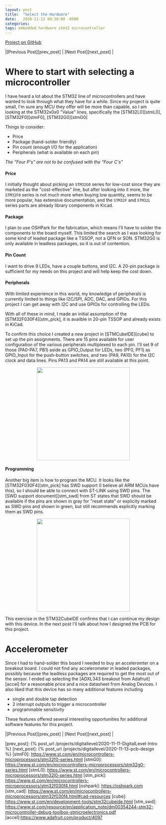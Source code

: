 ```yaml
---
layout: post
title:  "Select the Hardware"
date:   2020-11-12 09:30:00 -0500
categories: 
tags: embedded hardware stm32 microcontroller
---
```


[Project on GitHub](https://github.com/christopherdean11/DigitalLevel)  


|[Previous Post][prev_post] | [Next Post][next_post] |

 <!--- START OF CONTENT --->

# Where to start with selecting a microcontroller
I have heard a lot about the STM32 line of microcontrollers and have wanted to look through what they have for a while.  Since my project is quite small, I'm sure any MCU they offer will be more than capable, so I am looking at the STM32x0x0 "Value" lines, specifically the [STM32L0][stmL0], [STM32F0][stmF0], [STM32G0][stmG0]

Things to consider:
* Price
* Package (hand-solder friendly)
* Pin count (enough I/O for the application)
* Peripherals (what is available on each pin)

*The "Four P's" are not to be confused with the "Four C's"*

#### Price
I initially thought about picking an `STM32G0` series for low-cost since they are marketed as the "cost-effective" line, but after looking into it more, the `STM32F0` series is not much more when buying low quantity, seems to be more popular, has extensive documentation, and the `STM32F` and `STM32L` series parts are already library components in Kicad.  

#### Package
I plan to use OSHPark for the fabrication, which means I'll have to solder the components to the board myself. This limited the search as I was looking for some kind of leaded package like a TSSOP, not a QFN or SON.  STM32G0 is only available in leadless packages, so it is out of contention.

#### Pin Count
I want to drive 9 LEDs, have a couple buttons, and I2C.  A 20-pin package is sufficient for my needs on this project and will help keep the cost down.

#### Peripherals
With limited experience in this world, my knowledge of peripherals is currently limited to things like I2C/SPI, ADC, DAC, and GPIOs.  For this project I can get away with I2C and use GPIOs for controlling the LEDs. 


With all of these in mind, I made an initial assumption of the [STM32F030F4][stm_pick], it is availble in 20-pin TSSOP and already exists in KiCad. 

To confirm this choice I created a new project in [STMCubeIDE][cube] to set up the pin assignments.
There are 15 pins available for user configuration of the various peripherals multiplexed to each pin.  I'll set 9 of those (PA0-PA7, PB1) aside as GPIO_Output for LEDs, two (PF0, PF1) as GPIO_Input for the push-button switches, and two (PA9, PA10) for the I2C clock and data lines. Pins  PA13 and PA14 are still available at this point.

<div align="center">
<img src="{{site.url}}/assets/images/CubeMX_InitialPinAssignment_NoSWD.png" height="300">
</div>


####  Programming
Another big item is how to program the MCU.  It looks like the [STM32F030F4][stm_pick] has SWD support (I believe all ARM MCUs have this), so I should be able to connect with ST-LINK using SWD pins.  The [SWD support document][stm_swd] from ST states that SWD should be available if the pins are shown in gray for "reset state" or explicity marked as SWD pins and shown in green, but still recommends explicitly marking them as SWD pins.

<div align="center">
<img src="{{site.url}}/assets/images/CubeMX_InitialPinAssignments.png" height="300">
</div>


This exercise in the STM32CubeIDE confirms that I can continue my design with this device.
In the next post I'll talk about how I designed the PCB for this project.  


# Accelerometer
Since I had to hand-solder this board I needed to buy an acceleromter on a breakout board. I could not find any accelerometer in leaded packages, possibly because the leadless packages are required to get the most out of the sensor.  I ended up selecting the [ADXL343 breakout from Adafruit][accel] for a reasonable price and a nice datasheet from Analog Devices. I also liked that this device has so many additional features including
 - single and double tap detection
 - 2 interrupt outputs to trigger a microcontroller
 - programmable sensitivity

These features offered several interesting opportunities for additional software features for this project.


|[Previous Post][prev_post] | [Next Post][next_post] |
 
 <!--- END OF CONTENT --->

[prev_post]: {% post_url /projects/digitallevel/2020-11-11-DigitalLevel-Intro %}
[next_post]: {% post_url /projects/digitallevel/2020-11-13-pcb-design %}
[stmF0]: https://www.st.com/en/microcontrollers-microprocessors/stm32f0-series.html
[stmG0]: https://www.st.com/en/microcontrollers-microprocessors/stm32g0-series.html
[stmL0]: https://www.st.com/en/microcontrollers-microprocessors/stm32l0-series.html
[stm_pick]: https://www.st.com/en/microcontrollers-microprocessors/stm32f030f4.html
[oshpark]: https://oshpark.com
[stm_cad]: https://www.st.com/en/microcontrollers-microprocessors/stm32f030f4.html#cad-resources
[cube]: https://www.st.com/en/development-tools/stm32cubeide.html
[stm_swd]: https://www.st.com/resource/en/application_note/dm00354244-stm32-microcontroller-debug-toolbox-stmicroelectronics.pdf
[accel]:https://www.adafruit.com/product/4097
